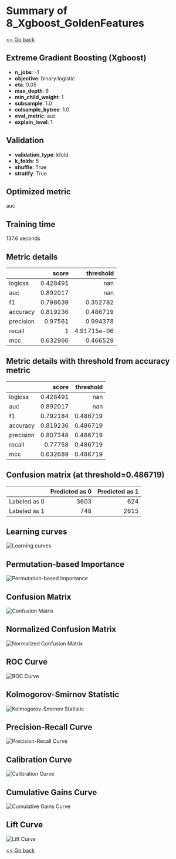 # Summary of 8_Xgboost_GoldenFeatures

[<< Go back](../README.md)


## Extreme Gradient Boosting (Xgboost)
- **n_jobs**: -1
- **objective**: binary:logistic
- **eta**: 0.05
- **max_depth**: 6
- **min_child_weight**: 1
- **subsample**: 1.0
- **colsample_bytree**: 1.0
- **eval_metric**: auc
- **explain_level**: 1

## Validation
 - **validation_type**: kfold
 - **k_folds**: 5
 - **shuffle**: True
 - **stratify**: True

## Optimized metric
auc

## Training time

137.6 seconds

## Metric details
|           |    score |     threshold |
|:----------|---------:|--------------:|
| logloss   | 0.428491 | nan           |
| auc       | 0.892017 | nan           |
| f1        | 0.798639 |   0.352782    |
| accuracy  | 0.819236 |   0.486719    |
| precision | 0.97561  |   0.994378    |
| recall    | 1        |   4.91715e-06 |
| mcc       | 0.632966 |   0.466529    |


## Metric details with threshold from accuracy metric
|           |    score |   threshold |
|:----------|---------:|------------:|
| logloss   | 0.428491 |  nan        |
| auc       | 0.892017 |  nan        |
| f1        | 0.792184 |    0.486719 |
| accuracy  | 0.819236 |    0.486719 |
| precision | 0.807348 |    0.486719 |
| recall    | 0.77758  |    0.486719 |
| mcc       | 0.632689 |    0.486719 |


## Confusion matrix (at threshold=0.486719)
|              |   Predicted as 0 |   Predicted as 1 |
|:-------------|-----------------:|-----------------:|
| Labeled as 0 |             3603 |              624 |
| Labeled as 1 |              748 |             2615 |

## Learning curves
![Learning curves](learning_curves.png)

## Permutation-based Importance
![Permutation-based Importance](permutation_importance.png)
## Confusion Matrix

![Confusion Matrix](confusion_matrix.png)


## Normalized Confusion Matrix

![Normalized Confusion Matrix](confusion_matrix_normalized.png)


## ROC Curve

![ROC Curve](roc_curve.png)


## Kolmogorov-Smirnov Statistic

![Kolmogorov-Smirnov Statistic](ks_statistic.png)


## Precision-Recall Curve

![Precision-Recall Curve](precision_recall_curve.png)


## Calibration Curve

![Calibration Curve](calibration_curve_curve.png)


## Cumulative Gains Curve

![Cumulative Gains Curve](cumulative_gains_curve.png)


## Lift Curve

![Lift Curve](lift_curve.png)



[<< Go back](../README.md)
